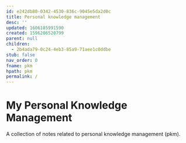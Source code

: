```yaml
---
id: e242db80-0342-4530-836c-9045e5da2d0c
title: Personal knowledge management
desc: ''
updated: 1606185991590
created: 1596206520799
parent: null
children:
  - 2b4ada79-0c24-4eb3-85a9-71aee1c0ddbe
stub: false
nav_order: 0
fname: pkm
hpath: pkm
permalink: /
---
```

# My Personal Knowledge Management

A collection of notes related to personal knowledge management (pkm).

